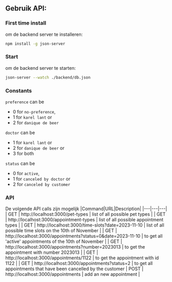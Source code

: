 ## Gebruik API:

### First time install 
om de backend server te installeren: 
```bash
npm install -g json-server
```

### Start 
om de backend server te starten: 
```bash
json-server --watch ./backend/db.json
```

### Constants
`preference` can be 
 - 0 for `no-preference`, 
 - 1 for `karel lant` or 
 - 2 for `danique de beer`
  
`doctor` can be 
 - 1 for `karel lant` or 
 - 2 for `danique de beer` or 
 - 3 for both
    
`status` can be 
 - 0 for `active`, 
 - 1 for `canceled by doctor` or 
 - 2 for `canceled by customer` 

### API
De volgende API calls zijn mogelijk
|Command|URL|Description|
|---|---|---|
| GET   | http://localhost:3000/pet-types                              | list of all possible pet types |
| GET   | http://localhost:3000/appointment-types                      | list of all possible appointment types |
| GET   | http://localhost:3000/time-slots?date=2023-11-10             | list of all possible time slots on the 10th of November |
| GET   | http://localhost:3000/appointments?status=0&date=2023-11-10  | to get all 'active' appointments of the 10th of November |
| GET   | http://localhost:3000/appointments?number=2023013            | to get the appointment with number 2023013 |
| GET   | http://localhost:3000/appointments/1122                      | to get the appointment with id 1122 |
| GET   | http://localhost:3000/appointments?status=2                  | to get all appointments that have been cancelled by the customer
| POST  | http://localhost:3000/appointments                           | add an new appointment |
